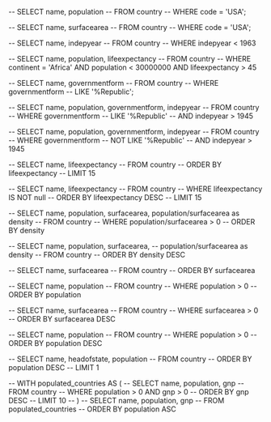 <!-- What is the population of the US? (HINT: 278357000) -->

-- SELECT name, population
-- FROM country
-- WHERE code = 'USA';

<!-- What is the area of the US? (HINT: 9.36352e+06) -->

-- SELECT name, surfacearea
-- FROM country
-- WHERE code = 'USA';

<!-- Which countries gained their independence before 1963? -->

-- SELECT name, indepyear
-- FROM country
-- WHERE indepyear < 1963

<!-- List the countries in Africa that have a population smaller than 30,000,000 and a life expectancy of more than 45? (HINT: 37 entries) -->

-- SELECT name, population, lifeexpectancy
-- FROM country
-- WHERE continent = 'Africa' AND  population < 30000000 AND lifeexpectancy > 45
<!--
Which countries are something like a republic? (HINT: Are there 122 or 143?) -->

-- SELECT name, governmentform
-- FROM country
-- WHERE governmentform
-- LIKE '%Republic';

<!-- Which countries are some kind of republic and achieved independence after 1945? (HINT: 92 entries) -->

-- SELECT name, population, governmentform, indepyear
-- FROM country
-- WHERE governmentform
-- LIKE '%Republic'
-- AND indepyear > 1945


<!-- Which countries achieved independence after 1945 and are not some kind of republic? (HINT: 27 entries) -->

-- SELECT name, population, governmentform, indepyear
-- FROM country
-- WHERE governmentform
-- NOT LIKE '%Republic'
-- AND indepyear > 1945


<!-- Which fifteen countries have the lowest life expectancy? (HINT: starts with Zambia, ends with Sierra Leonne) -->

-- SELECT name, lifeexpectancy
-- FROM country
-- ORDER BY lifeexpectancy
-- LIMIT 15


<!-- Which fifteen countries have the highest life expectancy? (HINT: starts with Andorra, ends with Spain) -->

-- SELECT name, lifeexpectancy
-- FROM country
-- WHERE lifeexpectancy IS NOT null
-- ORDER BY lifeexpectancy DESC
-- LIMIT 15


<!-- Which five countries have the lowest population density (density = population / surfacearea)? (HINT: starts with Greenland) -->

-- SELECT name, population, surfacearea,
population/surfacearea as density
-- FROM country
-- WHERE population/surfacearea > 0
-- ORDER BY density

<!-- Which countries have the highest population density?(HINT: starts with Macao) -->

-- SELECT name, population, surfacearea,
-- population/surfacearea as density
-- FROM country
-- ORDER BY density DESC

<!-- Which is the smallest country by area? (HINT: .4) -->


-- SELECT name, surfacearea
-- FROM country
-- ORDER BY surfacearea


<!-- Which is the smallest country by population? (HINT: 50)? -->

-- SELECT name, population
-- FROM country
-- WHERE population > 0
-- ORDER BY population

<!-- Which is the biggest country by area? (HINT: 1.70754e+07) -->

-- SELECT name, surfacearea
-- FROM country
-- WHERE surfacearea > 0
-- ORDER BY surfacearea DESC

<!-- Which is the biggest country by population? (HINT: 1277558000) -->

-- SELECT name, population
-- FROM country
-- WHERE population > 0
-- ORDER BY population DESC


<!-- Who is the most influential head of state measured by population? (HINT: Jiang Zemin) -->

-- SELECT name, headofstate, population
-- FROM country
-- ORDER BY population DESC
-- LIMIT 1

<!-- Of the countries with the top 10 gnp, which has the smallest population? (HINT: Canada) -->

-- WITH populated_countries AS (
-- 	SELECT name, population, gnp
--	FROM country
--	WHERE population > 0 AND gnp > 0
--	ORDER BY gnp DESC
--	LIMIT 10
--	)
-- SELECT name, population, gnp
-- FROM populated_countries
-- ORDER BY population ASC

<!-- Of the 10 least populated countries with permament residents (a non-zero population), which has the largest surfacearea? (HINT: Svalbard and Jan Mayen) -->
